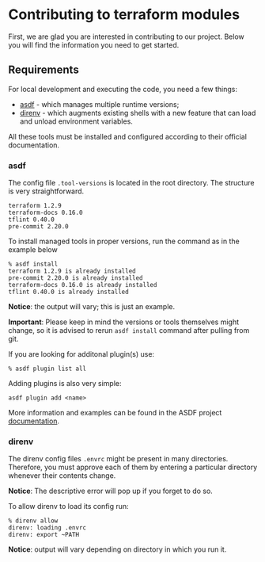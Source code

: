 # Contributing to terraform modules

First, we are glad you are interested in contributing to our project. Below you will find the information you need to get started.

## Requirements

For local development and executing the code, you need a few things:

- [asdf](https://asdf-vm.com/) - which manages multiple runtime versions;
- [direnv](https://direnv.net/) - which augments existing shells with a new feature that can load and unload environment variables.

All these tools must be installed and configured according to their official documentation.

### asdf

The config file `.tool-versions` is located in the root directory. The structure is very straightforward.

```shell
terraform 1.2.9
terraform-docs 0.16.0
tflint 0.40.0
pre-commit 2.20.0
```

To install managed tools in proper versions, run the command as in the example below

```shell
% asdf install
terraform 1.2.9 is already installed
pre-commit 2.20.0 is already installed
terraform-docs 0.16.0 is already installed
tflint 0.40.0 is already installed
```
**Notice**: the output will vary; this is just an example.

**Important**: Please keep in mind the versions or tools themselves might change, so it is advised to rerun `asdf install` command after pulling from git.

If you are looking for additonal plugin(s) use:

```shell
% asdf plugin list all
```

Adding plugins is also very simple:

```shell
asdf plugin add <name>
```

More information and examples can be found in the ASDF project [documentation](https://asdf-vm.com/manage/plugins.html).

### direnv

The direnv config files `.envrc` might be present in many directories.
Therefore, you must approve each of them by entering a particular directory whenever their contents change.

**Notice**: The descriptive error will pop up if you forget to do so.

To allow direnv to load its config run:

```shell
% direnv allow
direnv: loading .envrc
direnv: export ~PATH
```
**Notice**: output will vary depending on directory in which you run it.
